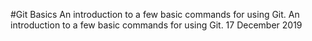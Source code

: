 #Git Basics
An introduction to a few basic commands for using Git.
An introduction to a few basic commands for using Git.
17 December 2019
